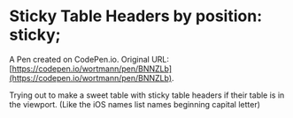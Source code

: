 # Sticky Table Headers by position: sticky;

A Pen created on CodePen.io. Original URL: [https://codepen.io/wortmann/pen/BNNZLb](https://codepen.io/wortmann/pen/BNNZLb).

Trying out to make a sweet table with sticky table headers if their table is in the viewport. (Like the iOS names list names beginning capital letter)